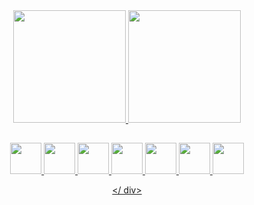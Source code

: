

<div align="center">
  <a href="https://github.com/Kayky-Mattos">
  <img height="180em" src="https://github-readme-stats.vercel.app/api?username=Kayky-Mattos&show_icons=true&theme=dark&include_all_commits=true&count_private=true"/>
  <img height="180em" src="https://github-readme-stats.vercel.app/api/top-langs/?username=Kayky-Mattos&layout=compact&langs_count=7&theme=dark"/>
</div>
  
##
  <div align="center">
      <img src="https://cdn.jsdelivr.net/gh/devicons/devicon/icons/androidstudio/androidstudio-original.svg", width="50", height="50"/>
  <img src="https://cdn.jsdelivr.net/gh/devicons/devicon/icons/groovy/groovy-original.svg", width="50", height="50" />
      <img src="https://experience.sap.com/fiori-design-web/wp-content/themes/guidelines/assets/sap.png", width="50", height="50", /> 
  <img src="https://logowik.com/content/uploads/images/microsoft-sql-server4529.jpg", width="50", height="50", bgcolor="white" />
  <img src="https://cdn.jsdelivr.net/gh/devicons/devicon/icons/kotlin/kotlin-original.svg", width="50", height="50" />
  <img src="https://cdn.jsdelivr.net/gh/devicons/devicon/icons/java/java-original.svg", width="50", height="50"  />
  <img src="https://cdn.jsdelivr.net/gh/devicons/devicon/icons/javascript/javascript-original.svg", width="50", height="50"/>

  </ div>
